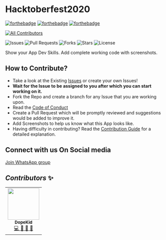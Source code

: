 # Hacktoberfest2020

[![forthebadge](https://forthebadge.com/images/badges/built-by-developers.svg)](https://forthebadge.com)
[![forthebadge](https://forthebadge.com/images/badges/built-with-love.svg)](https://forthebadge.com)
[![forthebadge](https://forthebadge.com/images/badges/built-with-swag.svg)](https://forthebadge.com)


<!-- ALL-CONTRIBUTORS-BADGE:START - Do not remove or modify this section -->
[![All Contributors](https://img.shields.io/badge/all_contributors-1-orange.svg?style=flat-square)](#contributors-)
<!-- ALL-CONTRIBUTORS-BADGE:END -->

![Issues](https://img.shields.io/github/issues/Code-Stacked/Hacktoberfest2020)
![Pull Requests](https://img.shields.io/github/issues-pr/Code-Stacked/Hacktoberfest2020)
![Forks](https://img.shields.io/github/forks/Code-Stacked/Hacktoberfest2020)
![Stars](https://img.shields.io/github/stars/Code-Stacked/Hacktoberfest2020)
![License](https://img.shields.io/github/license/Code-Stacked/Hacktoberfest2020)

Show your App Dev Skills. Add complete working code with screenshots.

## How to Contribute?

- Take a look at the Existing [Issues](https://github.com/Code-Stacked/Hacktoberfest2020) or create your own Issues!
- **Wait for the Issue to be assigned to you after which you can start working on it.**
- Fork the Repo and create a branch for any Issue that you are working upon.
- Read the [Code of Conduct](https://github.com/Code-Stacked/Code-of-Conduct)
- Create a Pull Request which will be promptly reviewed and suggestions would be added to improve it.
- Add Screenshots to help us know what this App looks like.
- Having difficulty in contributing? Read the [Contribution Guide](https://github.com/Code-Stacked/Hacktoberfest2020/blob/main/CONTRIBUTING.md) for a detailed explanation.

## Connect with us On Social media

[Join WhatsApp group](https://chat.whatsapp.com/FCdnWrxUuTYFWuiqfNI9MS)

## *Contributors* ✨

<!-- ALL-CONTRIBUTORS-LIST:START - Do not remove or modify this section -->
<!-- prettier-ignore-start -->
<!-- markdownlint-disable -->

<table>

  <tr>
    <td align="center"><a href="https://github.com/nj1902"><img src="https://avatars0.githubusercontent.com/u/56442920?v=4" width="100px;" alt=""/><br /><sub><b>DopeKid</b></sub></a><br /><a href="https://github.com/Python-World/Python_and_the_Web/commits?author=nj1902" title="Code">💻 📖 📆 👀</a></td>
  </tr>
  
</table>

<!-- markdownlint-enable -->
<!-- prettier-ignore-end -->
<!-- ALL-CONTRIBUTORS-LIST:END -->
